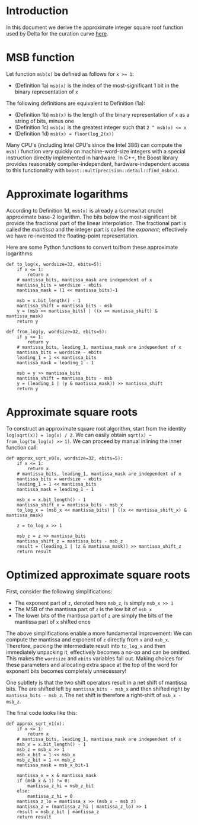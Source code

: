
# Introduction

In this document we derive the approximate integer square root function used by Delta for the curation curve
[here](https://github.com/deltait/delta/issues/1052).

# MSB function

Let function `msb(x)` be defined as follows for `x >= 1`:

- (Definition 1a) `msb(x)` is the index of the most-significant 1 bit in the binary representation of `x`

The following definitions are equivalent to Definition (1a):

- (Definition 1b) `msb(x)` is the length of the binary representation of `x` as a string of bits, minus one
- (Definition 1c) `msb(x)` is the greatest integer such that `2 ^ msb(x) <= x`
- (Definition 1d) `msb(x) = floor(log_2(x))`

Many CPU's (including Intel CPU's since the Intel 386) can compute the `msb()` function very quickly on
machine-word-size integers with a special instruction directly implemented in hardware.  In C++, the
Boost library provides reasonably compiler-independent, hardware-independent access to this
functionality with `boost::multiprecision::detail::find_msb(x)`.

# Approximate logarithms

According to Definition 1d, `msb(x)` is already a (somewhat crude) approximate base-2 logarithm.  The
bits below the most-significant bit provide the fractional part of the linear interpolation.  The
fractional part is called the *mantissa* and the integer part is called the *exponent*; effectively we
have re-invented the floating-point representation.

Here are some Python functions to convert to/from these approximate logarithms:

```
def to_log(x, wordsize=32, ebits=5):
    if x <= 1:
        return x
    # mantissa_bits, mantissa_mask are independent of x
    mantissa_bits = wordsize - ebits
    mantissa_mask = (1 << mantissa_bits)-1

    msb = x.bit_length() - 1
    mantissa_shift = mantissa_bits - msb
    y = (msb << mantissa_bits) | ((x << mantissa_shift) & mantissa_mask)
    return y

def from_log(y, wordsize=32, ebits=5):
    if y <= 1:
        return y
    # mantissa_bits, leading_1, mantissa_mask are independent of x
    mantissa_bits = wordsize - ebits
    leading_1 = 1 << mantissa_bits
    mantissa_mask = leading_1 - 1

    msb = y >> mantissa_bits
    mantissa_shift = mantissa_bits - msb
    y = (leading_1 | (y & mantissa_mask)) >> mantissa_shift
    return y
```

# Approximate square roots

To construct an approximate square root algorithm, start from the identity `log(sqrt(x)) = log(x) / 2`.
We can easily obtain `sqrt(x) ~ from_log(to_log(x) >> 1)`.  We can proceed by manual inlining the inner
function call:

```
def approx_sqrt_v0(x, wordsize=32, ebits=5):
    if x <= 1:
        return x
    # mantissa_bits, leading_1, mantissa_mask are independent of x
    mantissa_bits = wordsize - ebits
    leading_1 = 1 << mantissa_bits
    mantissa_mask = leading_1 - 1

    msb_x = x.bit_length() - 1
    mantissa_shift_x = mantissa_bits - msb_x
    to_log_x = (msb_x << mantissa_bits) | ((x << mantissa_shift_x) & mantissa_mask)

    z = to_log_x >> 1

    msb_z = z >> mantissa_bits
    mantissa_shift_z = mantissa_bits - msb_z
    result = (leading_1 | (z & mantissa_mask)) >> mantissa_shift_z
    return result
```

# Optimized approximate square roots

First, consider the following simplifications:

- The exponent part of `z`, denoted here `msb_z`, is simply `msb_x >> 1`
- The MSB of the mantissa part of `z` is the low bit of `msb_x`
- The lower bits of the mantissa part of `z` are simply the bits of the mantissa part of `x` shifted once

The above simplifications enable a more fundamental improvement:  We can compute
the mantissa and exponent of `z` directly from `x` and `msb_x`.  Therefore, packing
the intermediate result into `to_log_x` and then immediately unpacking it, effectively
becomes a no-op and can be omitted.  This makes the `wordsize` and `ebits` variables fall
out.  Making choices for these parameters and allocating extra space at the top of the word
for exponent bits becomes completely unnecessary!

One subtlety is that the two shift operators result in a net shift of mantissa bits.  The
are shifted left by `mantissa_bits - msb_x` and then shifted right by `mantissa_bits - msb_z`.  The
net shift is therefore a right-shift of `msb_x - msb_z`.

The final code looks like this:

```
def approx_sqrt_v1(x):
    if x <= 1:
        return x
    # mantissa_bits, leading_1, mantissa_mask are independent of x
    msb_x = x.bit_length() - 1
    msb_z = msb_x >> 1
    msb_x_bit = 1 << msb_x
    msb_z_bit = 1 << msb_z
    mantissa_mask = msb_x_bit-1

    mantissa_x = x & mantissa_mask
    if (msb_x & 1) != 0:
        mantissa_z_hi = msb_z_bit
    else:
        mantissa_z_hi = 0
    mantissa_z_lo = mantissa_x >> (msb_x - msb_z)
    mantissa_z = (mantissa_z_hi | mantissa_z_lo) >> 1
    result = msb_z_bit | mantissa_z
    return result
```
